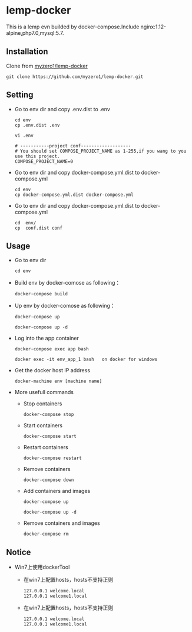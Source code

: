 lemp-docker
========================
This is a lemp evn builded by docker-compose.Include nginx:1.12-alpine,php7.0,mysql:5.7.

Installation
------------

Clone from [myzero1/lemp-docker](https://github.com/myzero1/lemp-docker)

  ```
  git clone https://github.com/myzero1/lemp-docker.git
  ```

Setting
-----

- Go to env dir and copy .env.dist to .env

    ```
    cd env
    cp .env.dist .env

    vi .env

    # -----------project conf-------------------
    # You should set COMPOSE_PROJECT_NAME as 1-255,if you wang to you use this project.
    COMPOSE_PROJECT_NAME=0

    ```

- Go to env dir and copy docker-compose.yml.dist to docker-compose.yml

    ```
    cd env
    cp docker-compose.yml.dist docker-compose.yml
    ```

- Go to env dir and copy docker-compose.yml.dist to docker-compose.yml

    ```
    cd  env/
    cp  conf.dist conf
    ```
    


Usage
-----

- Go to env dir
    ```
    cd env
    ```

- Build env by docker-comose as following：
    ```
    docker-compose build
    ```

- Up env by docker-comose as following：
    ```
    docker-compose up
    
    docker-compose up -d
    
    ```

- Log into the app container
    ```
    docker-compose exec app bash
    
    docker exec -it env_app_1 bash   on docker for windows
    ```

- Get the docker host IP address
    ```
    docker-machine env [machine name]
    ```

- More usefull commands
  - Stop containers
      ```
      docker-compose stop
      ```
   - Start containers
      ```
      docker-compose start
      ```
  - Restart containers
      ```
      docker-compose restart
      ```
  - Remove containers
      ```
      docker-compose down
      ```
      
  - Add containers and images
      ```
      docker-compose up
      
      docker-compose up -d
      ```
      
  - Remove containers and images
      ```
      docker-compose rm
      ```



Notice
-----

- Win7上使用dockerTool
  - 在win7上配置hosts，hosts不支持正则
      ```
      127.0.0.1 welcome.local
      127.0.0.1 welcome1.local
      ```
      
  - 在win7上配置hosts，hosts不支持正则
      ```
      127.0.0.1 welcome.local
      127.0.0.1 welcome1.local
      ```
